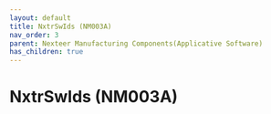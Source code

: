 ```yaml
---
layout: default
title: NxtrSwIds (NM003A)
nav_order: 3
parent: Nexteer Manufacturing Components(Applicative Software)
has_children: true
---
```

# NxtrSwIds (NM003A)
